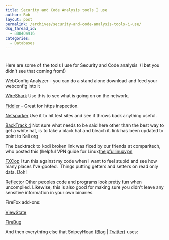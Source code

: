 ```yaml
---
title: Security and Code Analysis tools I use
author: Rob
layout: post
permalink: /archives/security-and-code-analysis-tools-i-use/
dsq_thread_id:
  - 888404916
categories:
  - Databases
---
```

# 

Here are some of the tools I use for Security and Code analysis  (I bet you didn't see that coming from!)

WebConfig Analyzer - you can do a stand alone download and feed your webconfig into it

[WireShark][1] Use this to see what is going on on the network.

 [1]: https://www.wireshark.org/

[Fiddler ][2]- Great for https inspection.

 [2]: https://www.fiddler2.com/fiddler2/

[Netsparker][3] Use it to hit test sites and see if throws back anything useful.

 [3]: https://www.mavitunasecurity.com/communityedition/

[BackTrack 4][4] Not sure what needs to be said here other than the best way to get a white hat, is to take a black hat and bleach it. link has been updated to point to Kali org

 [4]: https://www.kali.org/

  
The backtrack to kodi broken link was fixed by our friends at comparitech, who posted this (helpful VPN guide for Linux)[helpfullinuxvpn]

[helpfullinuxvpn]: https://www.comparitech.com/blog/vpn-privacy/best-vpn-for-linux/

[FXCop][5] I tun this against my code when I want to feel stupid and see how many places I've goofed.  Things putting getters and setters on read only data. Doh!

 [5]: https://www.datachomp.com

[Reflector][6] Other peoples code and programs look pretty fun when uncompiled. Likewise, this is also good for making sure you didn't leave any sensitive information in your own binaries.

 [6]: https://www.red-gate.com/products/dotnet-development/reflector/

FireFox add-ons:

[ViewState][7]

 [7]: https://addons.mozilla.org/en-US/firefox/addon/viewstate-size/

[FireBug][8]

 [8]: https://getfirebug.com/

And then everything else that SnipeyHead ([Blog][9] | [Twitter][10]) uses:

 [9]: https://www.snipe.net/
 [10]: https://twitter.com/#!/snipeyhead

